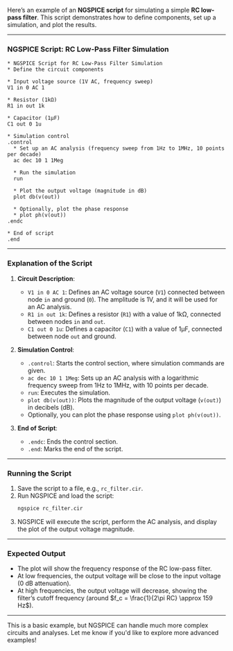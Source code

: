 Here’s an example of an **NGSPICE script** for simulating a simple **RC low-pass filter**. This script demonstrates how to define components, set up a simulation, and plot the results.

---

### NGSPICE Script: RC Low-Pass Filter Simulation

```plaintext
* NGSPICE Script for RC Low-Pass Filter Simulation
* Define the circuit components

* Input voltage source (1V AC, frequency sweep)
V1 in 0 AC 1

* Resistor (1kΩ)
R1 in out 1k

* Capacitor (1µF)
C1 out 0 1u

* Simulation control
.control
  * Set up an AC analysis (frequency sweep from 1Hz to 1MHz, 10 points per decade)
  ac dec 10 1 1Meg

  * Run the simulation
  run

  * Plot the output voltage (magnitude in dB)
  plot db(v(out))

  * Optionally, plot the phase response
  * plot ph(v(out))
.endc

* End of script
.end
```

---

### Explanation of the Script

1. **Circuit Description**:
   - `V1 in 0 AC 1`: Defines an AC voltage source (`V1`) connected between node `in` and ground (`0`). The amplitude is 1V, and it will be used for an AC analysis.
   - `R1 in out 1k`: Defines a resistor (`R1`) with a value of 1kΩ, connected between nodes `in` and `out`.
   - `C1 out 0 1u`: Defines a capacitor (`C1`) with a value of 1µF, connected between node `out` and ground.

2. **Simulation Control**:
   - `.control`: Starts the control section, where simulation commands are given.
   - `ac dec 10 1 1Meg`: Sets up an AC analysis with a logarithmic frequency sweep from 1Hz to 1MHz, with 10 points per decade.
   - `run`: Executes the simulation.
   - `plot db(v(out))`: Plots the magnitude of the output voltage (`v(out)`) in decibels (dB).
   - Optionally, you can plot the phase response using `plot ph(v(out))`.

3. **End of Script**:
   - `.endc`: Ends the control section.
   - `.end`: Marks the end of the script.

---

### Running the Script

1. Save the script to a file, e.g., `rc_filter.cir`.
2. Run NGSPICE and load the script:
   ```bash
   ngspice rc_filter.cir
   ```
3. NGSPICE will execute the script, perform the AC analysis, and display the plot of the output voltage magnitude.

---

### Expected Output
- The plot will show the frequency response of the RC low-pass filter.
- At low frequencies, the output voltage will be close to the input voltage (0 dB attenuation).
- At high frequencies, the output voltage will decrease, showing the filter’s cutoff frequency (around $f_c = \frac{1}{2\pi RC} \approx 159 Hz$).

---

This is a basic example, but NGSPICE can handle much more complex circuits and analyses. Let me know if you'd like to explore more advanced examples!
